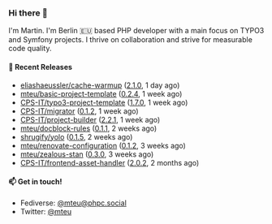 ### Hi there 👋

I'm Martin. I'm Berlin 🇪🇺 based PHP developer with a main focus on TYPO3 and Symfony projects. I thrive on
collaboration and strive for measurable code quality.

#### 🚀 Recent Releases

- [eliashaeussler/cache-warmup](https://github.com/eliashaeussler/cache-warmup) ([2.1.0](https://github.com/eliashaeussler/cache-warmup/releases/tag/2.1.0), 1 day ago)
- [mteu/basic-project-template](https://github.com/mteu/basic-project-template) ([0.2.4](https://github.com/mteu/basic-project-template/releases/tag/0.2.4), 1 week ago)
- [CPS-IT/typo3-project-template](https://github.com/CPS-IT/typo3-project-template) ([1.7.0](https://github.com/CPS-IT/typo3-project-template/releases/tag/1.7.0), 1 week ago)
- [CPS-IT/migrator](https://github.com/CPS-IT/migrator) ([0.1.2](https://github.com/CPS-IT/migrator/releases/tag/0.1.2), 1 week ago)
- [CPS-IT/project-builder](https://github.com/CPS-IT/project-builder) ([2.2.1](https://github.com/CPS-IT/project-builder/releases/tag/2.2.1), 1 week ago)
- [mteu/docblock-rules](https://github.com/mteu/docblock-rules) ([0.1.1](https://github.com/mteu/docblock-rules/releases/tag/0.1.1), 2 weeks ago)
- [shrugify/yolo](https://github.com/shrugify/yolo) ([0.1.5](https://github.com/shrugify/yolo/releases/tag/0.1.5), 2 weeks ago)
- [mteu/renovate-configuration](https://github.com/mteu/renovate-configuration) ([0.1.2](https://github.com/mteu/renovate-configuration/releases/tag/0.1.2), 3 weeks ago)
- [mteu/zealous-stan](https://github.com/mteu/zealous-stan) ([0.3.0](https://github.com/mteu/zealous-stan/releases/tag/0.3.0), 3 weeks ago)
- [CPS-IT/frontend-asset-handler](https://github.com/CPS-IT/frontend-asset-handler) ([2.0.2](https://github.com/CPS-IT/frontend-asset-handler/releases/tag/2.0.2), 2 months ago)

#### 📫 Get in touch!

- Fediverse: [@mteu@phpc.social](https://phpc.social/@mteu)
- Twitter: [@mteu](https://twitter.com/mteu)
